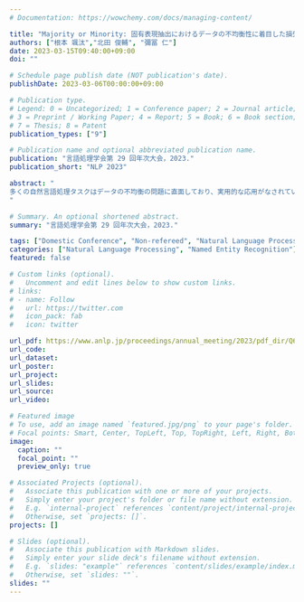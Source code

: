 ```yaml
---
# Documentation: https://wowchemy.com/docs/managing-content/

title: "Majority or Minority: 固有表現抽出におけるデータの不均衡性に着目した損失関数の提案"
authors: ["根本 颯汰","北田 俊輔", "彌冨 仁"]
date: 2023-03-15T09:40:00+09:00
doi: ""

# Schedule page publish date (NOT publication's date).
publishDate: 2023-03-06T00:00:00+09:00

# Publication type.
# Legend: 0 = Uncategorized; 1 = Conference paper; 2 = Journal article;
# 3 = Preprint / Working Paper; 4 = Report; 5 = Book; 6 = Book section;
# 7 = Thesis; 8 = Patent
publication_types: ["9"]

# Publication name and optional abbreviated publication name.
publication: "言語処理学会第 29 回年次大会，2023."
publication_short: "NLP 2023"

abstract: "
多くの自然言語処理タスクはデータの不均衡の問題に直面しており、実用的な応用がなされている固有表現抽出もその一つである。固有表現抽出は抽出対象の固有表現以外のトークンすべてが O クラスとなるため、O クラスが大多数を占める不均衡なデータとなっている。本論文では、固有表現抽出における不均衡性に着目した新たな損失関数 majorityor minority loss (MoM loss) を提案する。提案手法の核となるアイディアは多数派のクラスである O クラスのトークンのみを計算対象した loss を従来のモデルの損失関数に追加するものである。実験を通じて MoM loss がマルチクラス、2 クラス分類問わず、言語非依存で性能向上に寄与することを確認した。
"

# Summary. An optional shortened abstract.
summary: "言語処理学会第 29 回年次大会，2023."

tags: ["Domestic Conference", "Non-refereed", "Natural Language Processing", "ANLP"]
categories: ["Natural Language Processing", "Named Entity Recognition"]
featured: false

# Custom links (optional).
#   Uncomment and edit lines below to show custom links.
# links:
# - name: Follow
#   url: https://twitter.com
#   icon_pack: fab
#   icon: twitter

url_pdf: https://www.anlp.jp/proceedings/annual_meeting/2023/pdf_dir/Q6-9.pdf
url_code:
url_dataset:
url_poster:
url_project:
url_slides:
url_source:
url_video:

# Featured image
# To use, add an image named `featured.jpg/png` to your page's folder. 
# Focal points: Smart, Center, TopLeft, Top, TopRight, Left, Right, BottomLeft, Bottom, BottomRight.
image:
  caption: ""
  focal_point: ""
  preview_only: true

# Associated Projects (optional).
#   Associate this publication with one or more of your projects.
#   Simply enter your project's folder or file name without extension.
#   E.g. `internal-project` references `content/project/internal-project/index.md`.
#   Otherwise, set `projects: []`.
projects: []

# Slides (optional).
#   Associate this publication with Markdown slides.
#   Simply enter your slide deck's filename without extension.
#   E.g. `slides: "example"` references `content/slides/example/index.md`.
#   Otherwise, set `slides: ""`.
slides: ""
---
```

